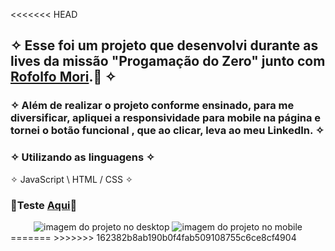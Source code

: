 
<<<<<<< HEAD
## ✧ Esse foi um projeto que desenvolvi durante as lives da missão "Progamação do Zero" junto com <a href="https://github.com/rodolfomori" target="_blank">Rofolfo Mori</a>.🚀 ✧

### ✧ Além de realizar o projeto conforme ensinado, para me diversificar, apliquei a responsividade para mobile na página e tornei o botão funcional , que ao clicar, leva ao meu LinkedIn. ✧

### ✧ Utilizando as linguagens ✧
✧ JavaScript \ HTML / CSS ✧
### <p>👾Teste <a href="https://github.com/andressa1010">Aqui</a>👾</p>
  </div>

<div align="center" display="inline-block">
<img  alt="imagem do projeto no desktop" src="https://github.com/andressa1010">
<img alt="imagem do projeto no mobile" src="https://github.com/andressa1010">
</div>
=======
>>>>>>> 162382b8ab190b0f4fab509108755c6ce8cf4904
